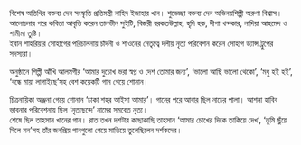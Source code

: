 বিশেষ অতিথির বক্তব্য দেন সংস্কৃতি প্রতিমন্ত্রী নাহিদ ইজাহার খান। শুভেচ্ছা বক্তব্য দেন অভিনয়শিল্পী অরুণা বিশ্বাস। আলোচনার পরে কবিতা আবৃত্তি করেন তানভীন সুইটি, বিজরী বরকতউল্লাহ, হৃদি হক, দীপা খন্দকার, নাদিয়া আহমেদ ও শামীমা তুষ্টি।  
ইবান শাহরিয়ার সোহাগের পরিচালনায় চাঁদনী ও শাওনের নেতৃত্বে দলীয় নৃত্য পরিবেশন করেন সোহাগ ড্যান্স ট্রুপের সদস্যরা।

অনুষ্ঠানে শিল্পী আঁখি আলমগীর ‘আমার দুচোখ ভরা স্বপ্ন ও দেশ তোমার জন্য’, ‘ভালো আছি ভালো থেকো’, ‘মধু হই হই’, ‘বন্ধে মায়া লাগাইছে’সহ বেশ কয়েকটি গান গেয়ে শোনান।

চিত্রনায়িকা অঞ্জনা গেয়ে শোনান ‘ঢাকা শহর আইসা আমার’। গানের পরে আবার ছিল নাচের পালা। আশনা হাবিব ভাবনার পরিবেশনায় ছিল ‘নৃত্যছন্দে’ নামের সমবেত নৃত্য।  
শেষে ছিল তাহসান খানের গান। রাত তখন দশটার কাছাকাছি তাহসান ‘আমার চোখের দিকে তাকিয়ে দেখ’, ‘তুমি ছুঁয়ে দিলে মন’সহ তাঁর জনপ্রিয় গানগুলো গেয়ে মাতিয়ে তুলেছিলেন দর্শকদের।
